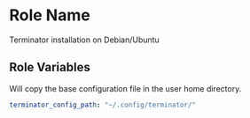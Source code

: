 Role Name
=========

Terminator installation on Debian/Ubuntu

Role Variables
--------------

Will copy the base configuration file in the user home directory.

```yaml
terminator_config_path: "~/.config/terminator/"
```